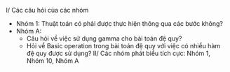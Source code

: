 

I/ Các câu hỏi của các nhóm
- Nhóm 1: Thuật toán có phải được thực hiện thông qua các bước không?
- Nhóm A: 
  + Câu hỏi về việc sử dụng gamma cho bài toán đệ quy?
  + Hỏi về Basic operation trong bài toán đệ quy với việc có nhiều hàm đệ quy được sử dụng?
II/ Các nhóm phát biểu tích cực: Nhóm 1, Nhóm 10, Nhóm A
